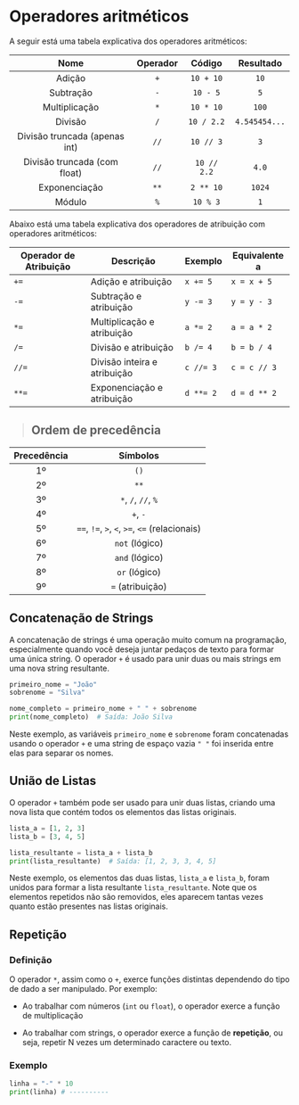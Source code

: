 # Operadores aritméticos

A seguir está uma tabela explicativa dos operadores aritméticos:

|             Nome              | Operador |   Código    |   Resultado   |
| :---------------------------: | :------: | :---------: | :-----------: |
|            Adição             |   `+`    |  `10 + 10`  |     `10`      |
|           Subtração           |   `-`    |  `10 - 5`   |      `5`      |
|         Multiplicação         |   `*`    |  `10 * 10`  |     `100`     |
|            Divisão            |   `/`    | `10 / 2.2`  | `4.545454...` |
| Divisão truncada (apenas int) |   `//`   |  `10 // 3`  |      `3`      |
| Divisão truncada (com float)  |   `//`   | `10 // 2.2` |     `4.0`     |
|         Exponenciação         |   `**`   |  `2 ** 10`  |    `1024`     |
|            Módulo             |   `%`    |  `10 % 3`   |      `1`      |

Abaixo está uma tabela explicativa dos operadores de atribuição com operadores aritméticos:

| Operador de Atribuição | Descrição                    | Exemplo   | Equivalente a |
| ---------------------- | ---------------------------- | --------- | ------------- |
| `+=`                   | Adição e atribuição          | `x += 5`  | `x = x + 5`   |
| `-=`                   | Subtração e atribuição       | `y -= 3`  | `y = y - 3`   |
| `*=`                   | Multiplicação e atribuição   | `a *= 2`  | `a = a * 2`   |
| `/=`                   | Divisão e atribuição         | `b /= 4`  | `b = b / 4`   |
| `//=`                  | Divisão inteira e atribuição | `c //= 3` | `c = c // 3`  |
| `**=`                  | Exponenciação e atribuição   | `d **= 2` | `d = d ** 2`  |

> ## **Ordem de precedência**

| Precedência |                    Símbolos                    |
| :---------: | :--------------------------------------------: |
|     1º      |                      `()`                      |
|     2º      |                      `**`                      |
|     3º      |              `*`, `/`, `//`, `%`               |
|     4º      |                    `+`, `-`                    |
|     5º      | `==`, `!=`, `>`, `<`, `>=`, `<=` (relacionais) |
|     6º      |                 `not` (lógico)                 |
|     7º      |                 `and` (lógico)                 |
|     8º      |                 `or` (lógico)                  |
|     9º      |                `=` (atribuição)                |

## **Concatenação de Strings**

A concatenação de strings é uma operação muito comum na programação, especialmente quando você deseja juntar pedaços de texto para formar uma única string. O operador `+` é usado para unir duas ou mais strings em uma nova string resultante.

```python
primeiro_nome = "João"
sobrenome = "Silva"

nome_completo = primeiro_nome + " " + sobrenome
print(nome_completo)  # Saída: João Silva
```

Neste exemplo, as variáveis `primeiro_nome` e `sobrenome` foram concatenadas usando o operador `+` e uma string de espaço vazia `" "` foi inserida entre elas para separar os nomes.

## **União de Listas**

O operador `+` também pode ser usado para unir duas listas, criando uma nova lista que contém todos os elementos das listas originais.

```python
lista_a = [1, 2, 3]
lista_b = [3, 4, 5]

lista_resultante = lista_a + lista_b
print(lista_resultante)  # Saída: [1, 2, 3, 3, 4, 5]
```

Neste exemplo, os elementos das duas listas, `lista_a` e `lista_b`, foram unidos para formar a lista resultante `lista_resultante`. Note que os elementos repetidos não são removidos, eles aparecem tantas vezes quanto estão presentes nas listas originais.

## **Repetição**

### **Definição**

O operador `*`, assim como o `+`, exerce funções distintas dependendo do tipo de dado a ser manipulado. Por exemplo:

- Ao trabalhar com números (`int` ou `float`), o operador exerce a função de multiplicação

- Ao trabalhar com strings, o operador exerce a função de **repetição**, ou seja, repetir N vezes um determinado caractere ou texto.

### **Exemplo**

```python
linha = "-" * 10
print(linha) # ----------
```
